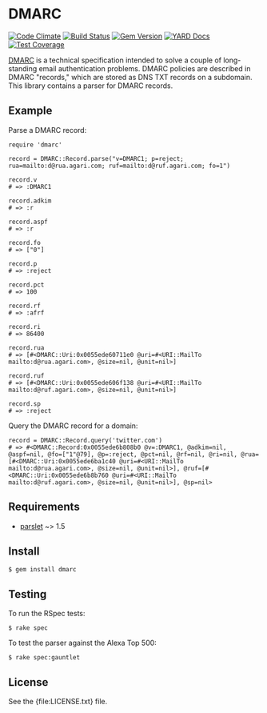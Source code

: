 # DMARC

[![Code Climate](https://codeclimate.com/github/trailofbits/dmarc.png)](https://codeclimate.com/github/trailofbits/dmarc) [![Build Status](https://travis-ci.org/trailofbits/dmarc.svg)](https://travis-ci.org/trailofbits/dmarc)
[![Gem Version](https://badge.fury.io/rb/dmarc.svg)](http://badge.fury.io/rb/dmarc)
[![YARD Docs](http://img.shields.io/badge/yard-docs-blue.svg)](http://rubydoc.info/gems/dmarc)
[![Test Coverage](https://codeclimate.com/github/trailofbits/dmarc/badges/coverage.svg)](https://codeclimate.com/github/trailofbits/dmarc)

[DMARC] is a technical specification intended to solve a couple of long-standing
email authentication problems. DMARC policies are described in DMARC "records," 
which are stored as DNS TXT records on a subdomain. This library contains a
parser for DMARC records.

## Example

Parse a DMARC record:

    require 'dmarc'

    record = DMARC::Record.parse("v=DMARC1; p=reject; rua=mailto:d@rua.agari.com; ruf=mailto:d@ruf.agari.com; fo=1")

    record.v
    # => :DMARC1

    record.adkim
    # => :r

    record.aspf
    # => :r

    record.fo
    # => ["0"]

    record.p
    # => :reject

    record.pct
    # => 100

    record.rf
    # => :afrf

    record.ri
    # => 86400

    record.rua
    # => [#<DMARC::Uri:0x0055ede60711e0 @uri=#<URI::MailTo mailto:d@rua.agari.com>, @size=nil, @unit=nil>]

    record.ruf
    # => [#<DMARC::Uri:0x0055ede606f138 @uri=#<URI::MailTo mailto:d@ruf.agari.com>, @size=nil, @unit=nil>]

    record.sp
    # => :reject

Query the DMARC record for a domain:

    record = DMARC::Record.query('twitter.com')
    # => #<DMARC::Record:0x0055ede6b808b0 @v=:DMARC1, @adkim=nil, @aspf=nil, @fo=["1"@79], @p=:reject, @pct=nil, @rf=nil, @ri=nil, @rua=[#<DMARC::Uri:0x0055ede6ba1c40 @uri=#<URI::MailTo mailto:d@rua.agari.com>, @size=nil, @unit=nil>], @ruf=[#<DMARC::Uri:0x0055ede6b8b760 @uri=#<URI::MailTo mailto:d@ruf.agari.com>, @size=nil, @unit=nil>], @sp=nil>

## Requirements

* [parslet] ~> 1.5

## Install

    $ gem install dmarc

## Testing

To run the RSpec tests:

    $ rake spec

To test the parser against the Alexa Top 500:

    $ rake spec:gauntlet

## License

See the {file:LICENSE.txt} file.

[DMARC]: https://tools.ietf.org/html/rfc7489
[parslet]: http://kschiess.github.io/parslet/
